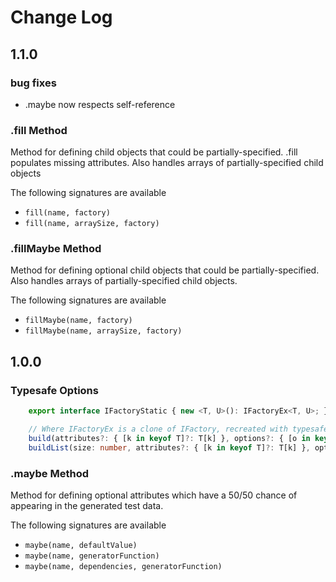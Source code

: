 # Change Log

## 1.1.0

### bug fixes

-   .maybe now respects self-reference

### .fill Method

Method for defining child objects that could be partially-specified. .fill populates
missing attributes. Also handles arrays of partially-specified child objects

The following signatures are available

-   `fill(name, factory)`
-   `fill(name, arraySize, factory)`

### .fillMaybe Method

Method for defining optional child objects that could be partially-specified. Also handles
arrays of partially-specified child objects.

The following signatures are available

-   `fillMaybe(name, factory)`
-   `fillMaybe(name, arraySize, factory)`

## 1.0.0

### Typesafe Options

```typescript
    export interface IFactoryStatic { new <T, U>(): IFactoryEx<T, U>; }

    // Where IFactoryEx is a clone of IFactory, recreated with typesafe Options, e.g.
    build(attributes?: { [k in keyof T]?: T[k] }, options?: { [o in keyof U]?: U[o] }): T;
    buildList(size: number, attributes?: { [k in keyof T]?: T[k] }, options?: { [o in keyof U]?: U[o] }): T[];
```

### .maybe Method

Method for defining optional attributes which have a 50/50 chance of appearing in the generated test data.

The following signatures are available

-   `maybe(name, defaultValue)`
-   `maybe(name, generatorFunction)`
-   `maybe(name, dependencies, generatorFunction)`
